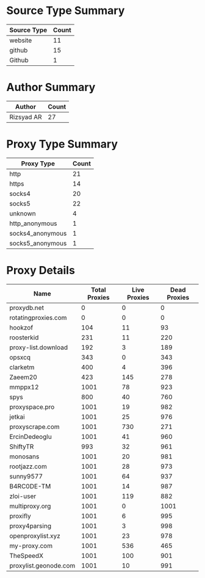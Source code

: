 # Source Type Summary

| Source Type | Count |
|-------------|-------|
| website | 11 |
| github | 15 |
| Github | 1 |


# Author Summary

| Author | Count |
|--------|-------|
| Rizsyad AR | 27 |


# Proxy Type Summary

| Proxy Type | Count |
|------------|-------|
| http | 21 |
| https | 14 |
| socks4 | 20 |
| socks5 | 22 |
| unknown | 4 |
| http_anonymous | 1 |
| socks4_anonymous | 1 |
| socks5_anonymous | 1 |


# Proxy Details

| Name | Total Proxies | Live Proxies | Dead Proxies |
|------|---------------|--------------|---------------|
| proxydb.net | 0 | 0 | 0 |
| rotatingproxies.com | 0 | 0 | 0 |
| hookzof | 104 | 11 | 93 |
| roosterkid | 231 | 11 | 220 |
| proxy-list.download | 192 | 3 | 189 |
| opsxcq | 343 | 0 | 343 |
| clarketm | 400 | 4 | 396 |
| Zaeem20 | 423 | 145 | 278 |
| mmppx12 | 1001 | 78 | 923 |
| spys | 800 | 40 | 760 |
| proxyspace.pro | 1001 | 19 | 982 |
| jetkai | 1001 | 25 | 976 |
| proxyscrape.com | 1001 | 730 | 271 |
| ErcinDedeoglu | 1001 | 41 | 960 |
| ShiftyTR | 993 | 32 | 961 |
| monosans | 1001 | 20 | 981 |
| rootjazz.com | 1001 | 28 | 973 |
| sunny9577 | 1001 | 64 | 937 |
| B4RC0DE-TM | 1001 | 14 | 987 |
| zloi-user | 1001 | 119 | 882 |
| multiproxy.org | 1001 | 0 | 1001 |
| proxifly | 1001 | 6 | 995 |
| proxy4parsing | 1001 | 3 | 998 |
| openproxylist.xyz | 1001 | 23 | 978 |
| my-proxy.com | 1001 | 536 | 465 |
| TheSpeedX | 1001 | 100 | 901 |
| proxylist.geonode.com | 1001 | 10 | 991 |
